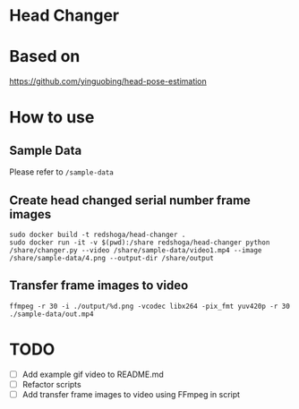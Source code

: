 # Head Changer

# Based on
https://github.com/yinguobing/head-pose-estimation

# How to use

## Sample Data

Please refer to `/sample-data`

## Create head changed serial number frame images

```
sudo docker build -t redshoga/head-changer .
sudo docker run -it -v $(pwd):/share redshoga/head-changer python /share/changer.py --video /share/sample-data/video1.mp4 --image /share/sample-data/4.png --output-dir /share/output
```

## Transfer frame images to video

```
ffmpeg -r 30 -i ./output/%d.png -vcodec libx264 -pix_fmt yuv420p -r 30 ./sample-data/out.mp4
```

# TODO
- [ ] Add example gif video to README.md
- [ ] Refactor scripts
- [ ] Add transfer frame images to video using FFmpeg in script
